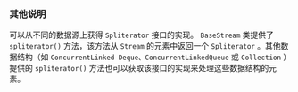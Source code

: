 ### 其他说明

可以从不同的数据源上获得 `Spliterator` 接口的实现。 `BaseStream` 类提供了 `spliterator()` 方法，该方法从 `Stream` 的元素中返回一个 `Spliterator` 。其他数据结构（如 `ConcurrentLinked Deque、ConcurrentLinkedQueue` 或 `Collection` ）提供的 `spliterator()` 方法也可以获取该接口的实现来处理这些数据结构的元素。

